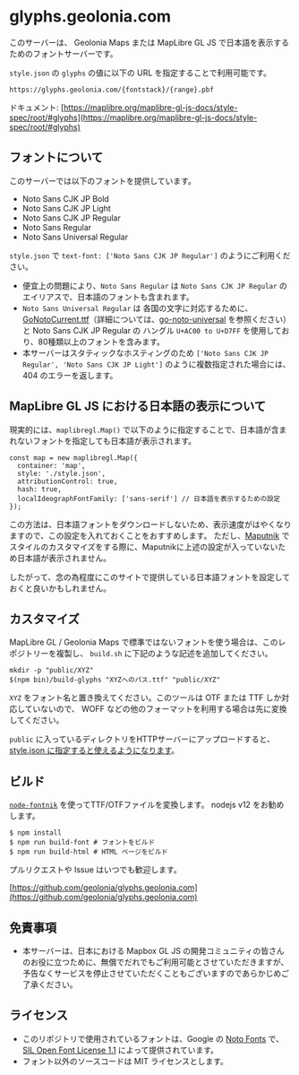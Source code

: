 # glyphs.geolonia.com

このサーバーは、 Geolonia Maps または MapLibre GL JS で日本語を表示するためのフォントサーバーです。

`style.json` の `glyphs` の値に以下の URL を指定することで利用可能です。

```
https://glyphs.geolonia.com/{fontstack}/{range}.pbf
```

ドキュメント: [https://maplibre.org/maplibre-gl-js-docs/style-spec/root/#glyphs](https://maplibre.org/maplibre-gl-js-docs/style-spec/root/#glyphs)

## フォントについて

このサーバーでは以下のフォントを提供しています。

* Noto Sans CJK JP Bold
* Noto Sans CJK JP Light
* Noto Sans CJK JP Regular
* Noto Sans Regular
* Noto Sans Universal Regular

`style.json` で `text-font: ['Noto Sans CJK JP Regular']` のようにご利用ください。

* 便宜上の問題により、`Noto Sans Regular` は `Noto Sans CJK JP Regular` のエイリアスで、日本語のフォントも含まれます。
* `Noto Sans Universal Regular` は 各国の文字に対応するために、 [GoNotoCurrent.ttf](https://github.com/satbyy/go-noto-universal/releases/tag/v5.1#:~:text=26%20days%20ago-,GoNotoCurrent.ttf,-14.1%20MB)（詳細については、[go-noto-universal](https://github.com/satbyy/go-noto-universal) を参照ください）と Noto Sans CJK JP Regular の ハングル `U+AC00 to U+D7FF` を使用しており、80種類以上のフォントを含みます。
* 本サーバーはスタティックなホスティングのため `['Noto Sans CJK JP Regular', 'Noto Sans CJK JP Light']` のように複数指定された場合には、404 のエラーを返します。

## MapLibre GL JS における日本語の表示について

現実的には、`maplibregl.Map()` で以下のように指定することで、日本語が含まれないフォントを指定しても日本語が表示されます。

```
const map = new maplibregl.Map({
  container: 'map',
  style: './style.json',
  attributionControl: true,
  hash: true,
  localIdeographFontFamily: ['sans-serif'] // 日本語を表示するための設定
});
```

この方法は、日本語フォントをダウンロードしないため、表示速度がはやくなりますので、この設定を入れておくことをおすすめします。
ただし、[Maputnik](https://maputnik.github.io/) でスタイルのカスタマイズをする際に、Maputnikに上述の設定が入っていないため日本語が表示されません。

したがって、念の為程度にこのサイトで提供している日本語フォントを設定しておくと良いかもしれません。

## カスタマイズ

MapLibre GL / Geolonia Maps で標準ではないフォントを使う場合は、このレポジトリーを複製し、 `build.sh` に下記のような記述を追加してください。

```
mkdir -p "public/XYZ"
$(npm bin)/build-glyphs "XYZへのパス.ttf" "public/XYZ"
```

`XYZ` をフォント名と置き換えてください。このツールは OTF または TTF しか対応していないので、 WOFF などの他のフォーマットを利用する場合は先に変換してください。

`public` に入っているディレクトリをHTTPサーバーにアップロードすると、 [style.json に指定すると使えるようになります](https://maplibre.org/maplibre-gl-js-docs/style-spec/root/#glyphs)。

## ビルド

[`node-fontnik`](https://github.com/mapbox/node-fontnik) を使ってTTF/OTFファイルを変換します。 nodejs v12 をお勧めします。

```
$ npm install
$ npm run build-font # フォントをビルド
$ npm run build-html # HTML ページをビルド
```

プルリクエストや Issue はいつでも歓迎します。

[https://github.com/geolonia/glyphs.geolonia.com](https://github.com/geolonia/glyphs.geolonia.com)

## 免責事項

* 本サーバーは、日本における Mapbox GL JS の開発コミュニティの皆さんのお役に立つために、無償でだれでもご利用可能とさせていただきますが、予告なくサービスを停止させていただくこともございますのであらかじめご了承ください。

## ライセンス

* このリポジトリで使用されているフォントは、Google の [Noto Fonts](https://www.google.com/get/noto/) で、[SIL Open Font License 1.1](https://scripts.sil.org/cms/scripts/page.php?site_id=nrsi&id=OFL) によって提供されています。
* フォント以外のソースコードは MIT ライセンスとします。
